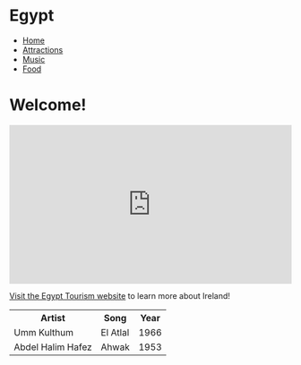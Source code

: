 # Egypt
<!DOCTYPE html>
<html>
<head>
   <title>Document</title>
   <link rel="stylesheet" href="stylesheet.css">
   <nav>
    <ul>
      <li><a href="Session 3.html">Home</a></li>
      <li><a href="attraction.html">Attractions</a></li>
      <li><a href="music.html">Music</a></li>
      <li><a href="food.html">Food</a></li>
    </ul>
  </nav>
</head>
<body>
    <h1>Welcome!</h1>
    <div style="position:relative;height:0;padding-bottom:56.25%">
        <iframe src="https://www.youtube.com/embed/BapSQFJPMM0" width="640" height="360" frameborder="0"
         style="position:absolute;width:100%;height:100%;left:0" allowfullscreen></iframe>
        </div>
    <p>
        <a href="https://en.wikipedia.org/wiki/Egypt">Visit the Egypt Tourism website</a>
         to learn more about Ireland!
      </p>
      <table>   
        <tr>
          <th>Artist</th>
          <th>Song</th>
          <th>Year</th>
        </tr>
        <tr>
          <td>Umm Kulthum</td>
          <td>El Atlal</td>
          <td>1966</td>
        </tr>
        <tr>
          <td>Abdel Halim Hafez</td>
          <td>Ahwak</td>
          <td>1953</td>
        </tr>
</body>
</html>
